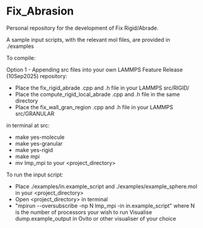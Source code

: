 # Fix_Abrasion

Personal repository for the development of Fix Rigid/Abrade. 

A sample input scripts, with the relevant mol files, are provided in ./examples

To compile:

Option 1 - Appending src files into your own LAMMPS Feature Release	(10Sep2025) repository:

  - Place the fix_rigid_abrade .cpp and .h file in your LAMMPS src/RIGID/
  - Place the compute_rigid_local_abrade .cpp and .h file in the same directory
  - Place the fix_wall_gran_region .cpp and .h file in your LAMMPS src/GRANULAR


in terminal at src:

- make yes-molecule
- make yes-granular
- make yes-rigid
- make mpi
- mv lmp_mpi to your <project_directory>

To run the input script:

- Place ./examples/in.example_script and ./examples/example_sphere.mol in your <project_directory>
- Open <project_directory> in terminal
- "mpirun --oversubscribe -np N lmp_mpi -in in.example_script" where N is the number of processors your wish to run
   Visualise dump.example_output in Ovito or other visualiser of your choice

